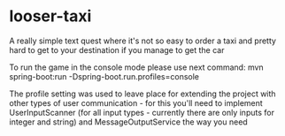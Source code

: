 # looser-taxi
A really simple text quest where it's not so easy to order a taxi and pretty hard to get to your destination if you manage to get the car

To run the game in the console mode please use next command: 
mvn spring-boot:run -Dspring-boot.run.profiles=console

The profile setting was used to leave place for extending the project with other types of user communication - 
for this you'll need to implement UserInputScanner (for all input types - currently there are only inputs for integer and string) and MessageOutputService the way you need
